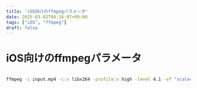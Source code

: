 ```yaml
---
title: 'iOS向けのffmpegパラメータ'
date: 2025-03-02T04:16:07+09:00
tags: ["iOS", "ffmpeg"]
draft: false
---
```


# iOS向けのffmpegパラメータ

```bash

ffmpeg -i input.mp4 -c:v libx264 -profile:v high -level 4.1 -vf "scale=1920:-2" -r 30 -crf 20 -preset slow -c:a aac -b:a 128k -ar 48000 -movflags +faststart output.mp4

```